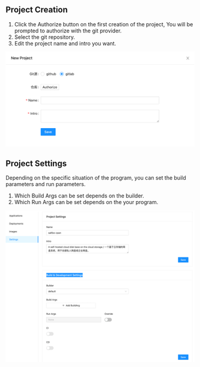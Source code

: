 ## Project Creation

1. Click the Authorize button on the first creation of the project, You will be prompted to authorize with the git provider.
2. Select the git repository.
3. Edit the project name and intro you want.

![project-creation](/assets/images/SCR-20221206-w8p.png)

## Project Settings

Depending on the specific situation of the program, you can set the build parameters and run parameters.

1. Which Build Args can be set depends on the builder.
2. Which Run Args can be set depends on the your program. 

![project-settings](/assets/images/SCR-20221206-wdq.png)
 

